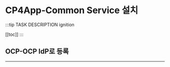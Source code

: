 # CP4App-Common Service 설치

:::tip TASK DESCRIPTION
ignition

[[toc]] 
:::

## OCP-OCP IdP로 등록

---
<disqus/>
